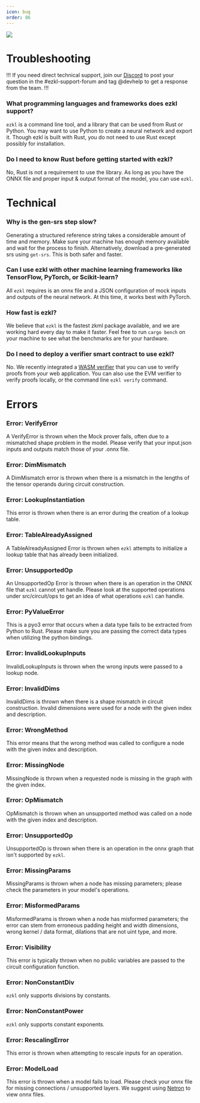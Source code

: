 ```yaml
---
icon: bug
order: 86
---
```


![](../assets/copter.png)

# Troubleshooting

!!!
If you need direct technical support, join our [Discord](https://discord.gg/7DBezSCa) to post your question in the #ezkl-support-forum and tag @devhelp to get a response from the team.
!!!

### What programming languages and frameworks does ezkl support?

`ezkl` is a command line tool, and a library that can be used from Rust or Python. You may want to use Python to create a neural network and export it. Though ezkl is built with Rust, you do not need to use Rust except possibly for installation.

### Do I need to know Rust before getting started with ezkl?

No, Rust is not a requirement to use the library. As long as you have the ONNX file and proper input & output format of the model, you can use `ezkl`.

# Technical

### Why is the gen-srs step slow?

Generating a structured reference string takes a considerable amount of time and memory. Make sure your machine has enough memory available and wait for the process to finish. Alternatively, download a pre-generated srs using `get-srs`. This is both safer and faster.

### Can I use ezkl with other machine learning frameworks like TensorFlow, PyTorch, or Scikit-learn?

All `ezkl` requires is an onnx file and a JSON configuration of mock inputs and outputs of the neural network. At this time, it works best with PyTorch.

### How fast is ezkl?

We believe that `ezkl` is the fastest zkml package available, and we are working hard every day to make it faster. Feel free to run `cargo bench` on your machine to see what the benchmarks are for your hardware.

### Do I need to deploy a verifier smart contract to use ezkl?

No. We recently integrated a [WASM verifier](https://github.com/zkonduit/ezkl/pull/219) that you can use to verify proofs from your web application. You can also use the EVM verifier to verify proofs locally, or the command line `ezkl verify` command.

# Errors

### Error: VerifyError

A VerifyError is thrown when the Mock prover fails, often due to a mismatched shape problem in the model. Please verify that your input.json inputs and outputs match those of your .onnx file.

### Error: DimMismatch

A DimMismatch error is thrown when there is a mismatch in the lengths of the tensor operands during circuit construction.

### Error: LookupInstantiation

This error is thrown when there is an error during the creation of a lookup table.

### Error: TableAlreadyAssigned

A TableAlreadyAssigned Error is thrown when `ezkl` attempts to initialize a lookup table that has already been initialized.

### Error: UnsupportedOp

An UnsupportedOp Error is thrown when there is an operation in the ONNX file that `ezkl` cannot yet handle. Please look at the supported operations under src/circuit/ops to get an idea of what operations `ezkl` can handle.

### Error: PyValueError

This is a pyo3 error that occurs when a data type fails to be extracted from Python to Rust. Please make sure you are passing the correct data types when utilizing the python bindings.

### Error: InvalidLookupInputs

InvalidLookupInputs is thrown when the wrong inputs were passed to a lookup node.

### Error: InvalidDims

InvalidDims is thrown when there is a shape mismatch in circuit construction. Invalid dimensions were used for a node with the given index and description.

### Error: WrongMethod

This error means that the wrong method was called to configure a node with the given index and description.

### Error: MissingNode

MissingNode is thrown when a requested node is missing in the graph with the given index.

### Error: OpMismatch

OpMismatch is thrown when an unsupported method was called on a node with the given index and description.

### Error: UnsupportedOp

UnsupportedOp is thrown when there is an operation in the onnx graph that isn't supported by `ezkl`.

### Error: MissingParams

MissingParams is thrown when a node has missing parameters; please check the parameters in your model's operations.

### Error: MisformedParams

MisformedParams is thrown when a node has misformed parameters; the error can stem from erroneous padding height and width dimensions, wrong kernel / data format, dilations that are not uint type, and more.

### Error: Visibility

This error is typically thrown when no public variables are passed to the circuit configuration function.

### Error: NonConstantDiv

`ezkl` only supports divisions by constants.

### Error: NonConstantPower

`ezkl` only supports constant exponents.

### Error: RescalingError

This error is thrown when attempting to rescale inputs for an operation.

### Error: ModelLoad

This error is thrown when a model fails to load. Please check your onnx file for missing connections / unsupported layers. We suggest using [Netron](https://netron.app/) to view onnx files.
